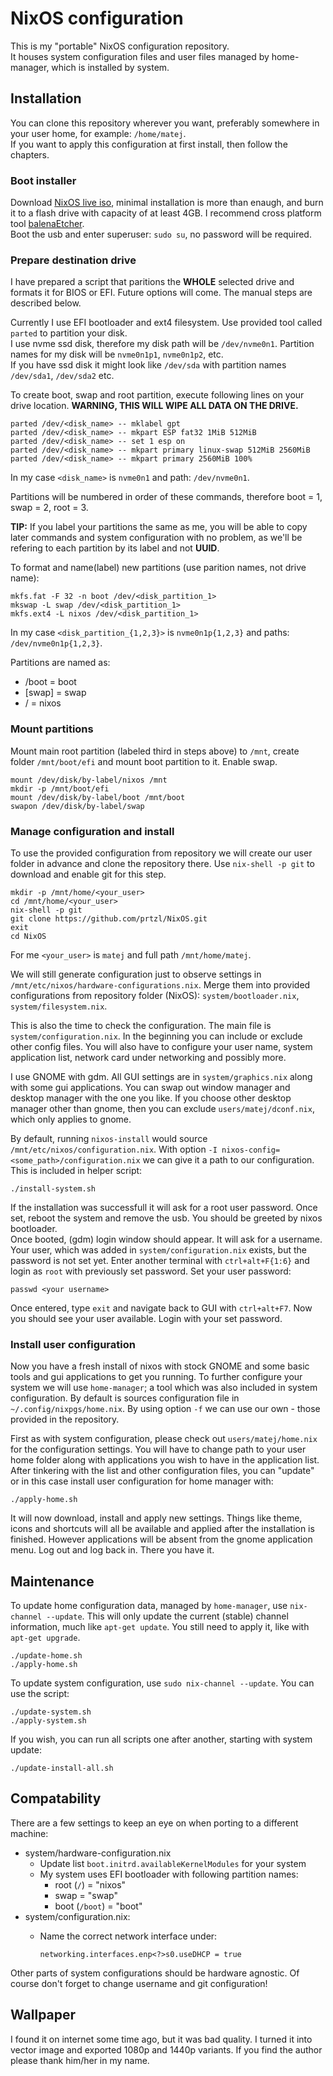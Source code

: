 # NixOS configuration

This is my "portable" NixOS configuration repository.  
It houses system configuration files and user files managed by home-manager, which is installed by system. 

## Installation

You can clone this repository wherever you want, preferably somewhere in your user home, for example: `/home/matej`.  
If you want to apply this configuration at first install, then follow the chapters.

### Boot installer

Download [NixOS live iso](https://nixos.org/download.html), minimal installation is more than enaugh, and burn it to a flash drive with capacity of at least 4GB. I recommend cross platform tool [balenaEtcher](https://www.balena.io/etcher/).  
Boot the usb and enter superuser: `sudo su`, no password will be required.

### Prepare destination drive

I have prepared a script that paritions the **WHOLE** selected drive and formats it for BIOS or EFI. Future options will come. The manual steps are described below.  

Currently I use EFI bootloader and ext4 filesystem. Use provided tool called `parted` to partition your disk.  
I use nvme ssd disk, therefore my disk path will be `/dev/nvme0n1`. Partition names for my disk will be `nvme0n1p1`, `nvme0n1p2`, etc.  
If you have ssd disk it might look like `/dev/sda` with partition names `/dev/sda1`, `/dev/sda2` etc.  

To create boot, swap and root partition, execute following lines on your drive location. **WARNING, THIS WILL WIPE ALL DATA ON THE DRIVE.**

```shell
parted /dev/<disk_name> -- mklabel gpt
parted /dev/<disk_name> -- mkpart ESP fat32 1MiB 512MiB
parted /dev/<disk_name> -- set 1 esp on
parted /dev/<disk_name> -- mkpart primary linux-swap 512MiB 2560MiB
parted /dev/<disk_name> -- mkpart primary 2560MiB 100%
```

In my case `<disk_name>` is `nvme0n1` and path: `/dev/nvme0n1`.  

Partitions will be numbered in order of these commands, therefore boot = 1, swap = 2, root = 3.  

**TIP:** If you label your partitions the same as me, you will be able to copy later commands and system configuration with no problem, as we'll be refering to each partition by its label and not **UUID**.  

To format and name(label) new partitions (use parition names, not drive name):

```shell
mkfs.fat -F 32 -n boot /dev/<disk_partition_1>
mkswap -L swap /dev/<disk_partition_1>
mkfs.ext4 -L nixos /dev/<disk_partition_1>
```

In my case `<disk_partition_{1,2,3}>` is `nvme0n1p{1,2,3}` and paths: `/dev/nvme0n1p{1,2,3}`.

Partitions are named as:

* /boot = boot
* [swap] = swap
* / = nixos

### Mount partitions

Mount main root partition (labeled third in steps above) to `/mnt`, create folder `/mnt/boot/efi` and mount boot partition to it. Enable swap.

```shell
mount /dev/disk/by-label/nixos /mnt
mkdir -p /mnt/boot/efi
mount /dev/disk/by-label/boot /mnt/boot
swapon /dev/disk/by-label/swap
```

### Manage configuration and install

To use the provided configuration from repository we will create our user folder in advance and clone the repository there. Use `nix-shell -p git` to download and enable git for this step.

```shell
mkdir -p /mnt/home/<your_user>
cd /mnt/home/<your_user>
nix-shell -p git
git clone https://github.com/prtzl/NixOS.git
exit
cd NixOS
```

For me `<your_user>` is `matej` and full path `/mnt/home/matej`.

We will still generate configuration just to observe settings in `/mnt/etc/nixos/hardware-configurations.nix`. Merge them into provided configurations from repository folder (NixOS): `system/bootloader.nix`, `system/filesystem.nix`.  

This is also the time to check the configuration. The main file is `system/configuration.nix`. In the beginning you can include or exclude other config files. You will also have to configure your user name, system application list, network card under networking and possibly more.  

I use GNOME with gdm. All GUI settings are in `system/graphics.nix` along with some gui applications. You can swap out window manager and desktop manager with the one you like. If you choose other desktop manager other than gnome, then you can exclude `users/matej/dconf.nix`, which only applies to gnome.

By default, running `nixos-install` would source `/mnt/etc/nixos/configuration.nix`. With option `-I nixos-config=<some_path>/configuration.nix` we can give it a path to our configuration. This is included in helper script:

```shell
./install-system.sh
```

If the installation was successfull it will ask for a root user password. Once set, reboot the system and remove the usb. You should be greeted by nixos bootloader.  
Once booted, (gdm) login window should appear. It will ask for a username. Your user, which was added in `system/configuration.nix` exists, but the password is not set yet. Enter another terminal with `ctrl+alt+F{1:6}` and login as `root` with previously set password. Set your user password:

```shell
passwd <your username>
```

Once entered, type `exit` and navigate back to GUI with `ctrl+alt+F7`. Now you should see your user available. Login with your set password.

### Install user configuration

Now you have a fresh install of nixos with stock GNOME and some basic tools and gui applications to get you running. To further configure your system we will use `home-manager`; a tool which was also included in system configuration. By default is sources configuration file in `~/.config/nixpgs/home.nix`. By using option `-f` we can use our own - those provided in the repository.  

First as with system configuration, please check out `users/matej/home.nix` for the configuration settings. You will have to change path to your user home folder along with applications you wish to have in the application list.
After tinkering with the list and other configuration files, you can "update" or in this case install user configuration for home manager with:

```shell
./apply-home.sh
```

It will now download, install and apply new settings. Things like theme, icons and shortcuts will all be available and applied after the installation is finished. However applications will be absent from the gnome application menu. Log out and log back in. There you have it.

## Maintenance

To update home configuration data, managed by `home-manager`, use `nix-channel --update`. This will only update the current (stable) channel information, much like `apt-get update`. You still need to apply it, like with `apt-get upgrade`.

```shell
./update-home.sh
./apply-home.sh
```

To update system configuration, use `sudo nix-channel --update`. You can use the script:

```shell
./update-system.sh
./apply-system.sh
```

If you wish, you can run all scripts one after another, starting with system update:

```shell
./update-install-all.sh
```

## Compatability

There are a few settings to keep an eye on when porting to a different machine:

* system/hardware-configuration.nix
  * Update list `boot.initrd.availableKernelModules` for your system
  * My system uses EFI bootloader with following partition names:
    * root (`/`) = "nixos"
    * swap = "swap"
    * boot (`/boot`) = "boot"
* system/configuration.nix:
  * Name the correct network interface under:

    ```shell
    networking.interfaces.enp<?>s0.useDHCP = true
    ```

Other parts of system configurations should be hardware agnostic. Of course don't forget to change username and git configuration!

## Wallpaper

I found it on internet some time ago, but it was bad quality. I turned it into vector image and exported 1080p and 1440p variants. If you find the author please thank him/her in my name.

